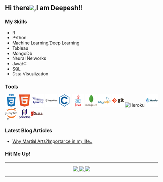 
## Hi there<img src="https://raw.githubusercontent.com/MartinHeinz/MartinHeinz/master/wave.gif" width="30px">,I am Deepesh!!

### My Skills 
- R                                  
- Python                             
- Machine Learning/Deep Learning
- Tableau
- MongoDb
- Neural Networks
- Java/C
- SQL
- Data Visualization


### Tools

<img src="https://github.com/devicons/devicon/blob/master/icons/css3/css3-plain-wordmark.svg" alt="CSS" width="40" height="40"/> <img src="https://github.com/devicons/devicon/blob/master/icons/html5/html5-original.svg" alt="HTML" width="40" height="40"/> 
<img src="https://github.com/devicons/devicon/blob/master/icons/apache/apache-line-wordmark.svg" alt="Apache" width="40" height="40"/> 
<img src="https://github.com/devicons/devicon/blob/master/icons/tensorflow/tensorflow-line-wordmark.svg" alt="TensorFlow" width="40" height="40"/> 
<img src="https://github.com/devicons/devicon/blob/master/icons/c/c-line.svg" alt="C" width="40" height="40"/> 
<img src="https://github.com/devicons/devicon/blob/master/icons/java/java-original-wordmark.svg" alt="Java" width="40" height="40"/> 
<img src="https://github.com/devicons/devicon/blob/master/icons/mongodb/mongodb-original-wordmark.svg" alt="MongoDB" width="40" height="40"/>
<img src="https://github.com/devicons/devicon/blob/master/icons/mysql/mysql-original-wordmark.svg" alt="MySQL" width="40" height="40"/>
<img src="https://github.com/devicons/devicon/blob/master/icons/git/git-original-wordmark.svg" alt="Git" width="40" height="40"/>
<img src="https://www.vectorlogo.zone/logos/heroku/heroku-icon.svg" alt="Heroku" width="40" height="40"/>
<img src="https://github.com/devicons/devicon/blob/master/icons/numpy/numpy-original-wordmark.svg" alt="Numpy" width="40" height="40"/>
<img src="https://github.com/devicons/devicon/blob/master/icons/jupyter/jupyter-original-wordmark.svg" alt="jupyter" width="40" height="40"/>
<img src="https://github.com/devicons/devicon/blob/master/icons/pandas/pandas-original-wordmark.svg" alt="Pandas" width="40" height="40"/><img src="https://github.com/devicons/devicon/blob/master/icons/scala/scala-original-wordmark.svg" alt="Scala" width="40" height="40"/> 

### Latest Blog Articles

<!-- BLOG-POST-LIST:START -->
- [Why Martial Arts?Importance in my life..](https://medium.com/@deepesh.durairajan/why-martial-arts-importance-in-my-life-1eee7883049c)
<!-- BLOG-POST-LIST:END -->

### Hit Me Up!
<hr>
<p align="center">
  <a href="https://www.linkedin.com/in/deepesh-durairajan-90135719b/">
    <img src="https://img.shields.io/badge/-Deepesh%20Durairajan-0A66C2?style=flat&logo=Linkedin&logoColor=white"/>
  </a>
  <a href="mailto:deepesh.durairajan@gmail.com">
    <img src="https://img.shields.io/badge/-deepesh.durairajan@gmail.com-EA4335?style=flat&logo=Gmail&logoColor=white"/>
  </a>
  <a href="https://www.instagram.com/deepeshdurairajan/">
    <img src="https://img.shields.io/badge/-@deepeshdurairajan-E4405F?style=flat&logo=Instagram&logoColor=white"/>
  </a>
  
</p>
  
<hr>




